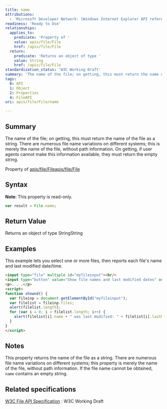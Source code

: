 ```yaml
---
title: name
attributions:
  - 'Microsoft Developer Network: [Windows Internet Explorer API reference Article](http://msdn.microsoft.com/en-us/library/ie/hh828809%28v=vs.85%29.aspx)'
readiness: 'Ready to Use'
relationships:
  applies_to:
    predicate: 'Property of '
    value: apis/file/File
    href: /apis/file/File
  return:
    predicate: 'Returns an object of type '
    value: String
    href: /apis/file/File
standardization_status: 'W3C Working Draft'
summary: 'The name of the file; on getting, this must return the name of the file as a string. There are numerous file name variations on different systems; this is merely the name of the file, without path information. On getting, if user agents cannot make this information available, they must return the empty string.'
tags:
  0: API
  1: Object
  2: Properties
  4: FileAPI
uri: apis/file/File/name

---
```

## <span>Summary</span>

The name of the file; on getting, this must return the name of the file as a string. There are numerous file name variations on different systems; this is merely the name of the file, without path information. On getting, if user agents cannot make this information available, they must return the empty string.

Property of [apis/file/File](/apis/file/File)[apis/file/File](/apis/file/File)

## <span>Syntax</span>

**Note**: This property is read-only.

``` js
var result = File.name;
```

## <span>Return Value</span>

Returns an object of type StringString

## <span>Examples</span>

This example lets you select one or more files, then reports each file's name and last modified date/time.

``` html
<input type="file" multiple id="myfileinput"><br/>
<input type="button" value="Show file names and last modified dates" onclick="shownd()">
<p>. . .</p>
<script>
function shownd() {
  var fileinp = document.getElementById("myfileinput");
  var filelist = fileinp.files;
  alert(filelist.length);
  for (var i = 0; i < filelist.length; i++) {
    alert(filelist[i].name + " was last modified: " + filelist[i].lastModifiedDate);
  }
}
</script>
```

## <span>Notes</span>

This property returns the name of the file as a string. There are numerous file name variations on different systems; this property is merely the name of the file, without path information. If the file name cannot be obtained, `name` contains an empty string.

## <span>Related specifications</span>

[W3C File API Specification](http://www.w3.org/TR/FileAPI)
:   W3C Working Draft
